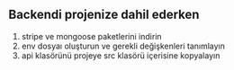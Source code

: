 ## Backendi projenize dahil ederken

1. stripe ve mongoose paketlerini indirin
2. env dosyaı oluşturun ve gerekli değişkenleri tanımlayın
3. api klasörünü projeye src klasörü içerisine kopyalayın
